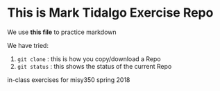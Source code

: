 # This is Mark Tidalgo Exercise Repo

We use **this file** to practice markdown

We have tried:

1. `git clone` : this is how you copy/download a Repo
2. `git status` : this shows the status of the current Repo

in-class exercises for misy350 spring 2018
